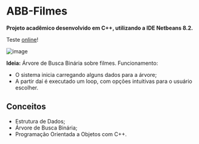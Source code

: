 # ABB-Filmes

**Projeto acadêmico desenvolvido em C++, utilizando a IDE Netbeans 8.2.**

Teste [online](https://onlinegdb.com/N9ER2wrkHl)!

![image](https://user-images.githubusercontent.com/77688036/122712433-499e9d80-d23a-11eb-9115-dec063073d64.png)

<strong>Ideia:</strong> Árvore de Busca Binária sobre filmes. Funcionamento:
  - O sistema inicia carregando alguns dados para a árvore;
  - A partir daí é executado um loop, com opções intuitivas para o usuário escolher.

## Conceitos 
  - Estrutura de Dados;
  - Árvore de Busca Binária;
  - Programação Orientada a Objetos com C++.
